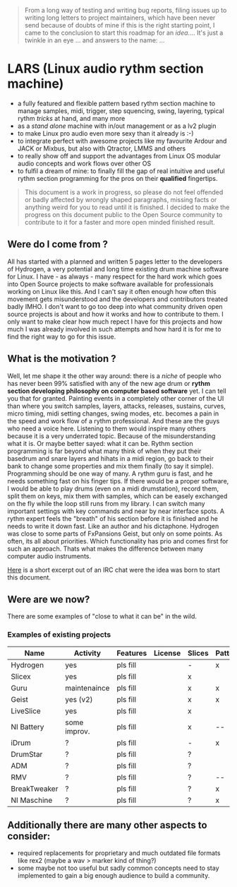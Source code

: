 > From a long way of testing and writing bug reports, filing issues up to writing long letters to project maintainers, which have been never send because of doubts of mine if this is the right starting point, I came to the conclusion to start this roadmap for an *idea*.... It's just a twinkle in an eye ... and answers to the name: ...

# LARS (Linux audio rythm section machine)

 + a fully featured and flexible pattern based rythm section machine to manage samples, midi, trigger, step squencing, swing, layering, typical rythm *tricks* at hand, and many more
 + as a *stand alone* machine with in/out management or as a lv2 plugin
 + to make Linux pro audio even more sexy than it already is :-)
 + to integrate perfect with awesome projects like my favourite Ardour and JACK or Mixbus, but also with Qtractor, LMMS and others
 + to really show off and support the advantages from Linux OS modular audio concepts and work flows over other OS
 + to fulfil a dream of mine: to finally fill the gap of real intuitive and useful rythm section programming for the pros on their __qualified__ fingertips.

> This document is a work in progress, so please do not feel offended or badly affected by wrongly shaped paragraphs, missing facts or anything weird for you to read until it is finished. I decided to make the progress on this document public to the Open Source community to contribute to it for a faster and more open minded finished result.

## Were do I come from ?

All has started with a planned and written 5 pages letter to the developers of Hydrogen, a very potential and long time existing drum machine software for Linux. I have - as always - many respect for the hard work which goes into Open Source projects to make software available for professionals working on Linux like this. And I can't say it often enough how often this movement gets misunderstood and the developers and contributors treated badly IMHO. I don't want to go too deep into what community driven open source projects is about and how it works and how to contribute to them. I only want to make clear how much repect I have for this projects and how much I was already involved in such attempts and how hard it is for me to find the right way to go for this issue.

## What is the motivation ?

Well, let me shape it the other way around: there is a *niche* of people who has never been 99% satisfied with any of the new age drum or __rythm section developing philosophy on computer based software__ yet. I can tell you that for granted. Painting events in a completely other corner of the UI than where you switch samples, layers, attacks, releases, sustains, curves, micro timing, midi setting changes, swing modes, etc. becomes a pain in the speed and work flow of a rythm professional. And these are the guys who need a voice here. Listening to them would inspire many others because it is a very underrated topic. Because of the misunderstanding what it is. Or maybe better sayed: what it can be. Rythm section programming is far beyond what many think of when they put their basedrum and snare layers and hihats in a midi region, go back to their bank to change some properties and mix them finally (to say it simple). Programming should be one way of many. A rythm guru is fast, and he needs something fast on his finger tips. If there would be a proper software, I would be able to play drums (even on a midi drumstation), record them, split them on keys, mix them with samples, which can be easely exchanged on the fly while the loop still runs from my library. I can switch many important settings with key commands and near by near interface spots. A rythm expert feels the "breath" of his section before it is finished and he needs to write it down fast. Like an author and his dictaphone. Hydrogen was close to some parts of FxPansions Geist, but only on some points. As often, its all about priorities. Which functionality has prio and comes first for such an approach. Thats what makes the difference between many computer audio instruments.

[Here](CHATLOG.md) is a short excerpt out of an IRC chat were the idea was born to start this document.

## Were are we now?

There are some examples of "close to what it can be" in the wild.

### Examples of existing projects

| Name          | Activity     | Features   | License | Slices  | Pattern | Link       |
|---------------|--------------|------------|---------|---------|---------|------------|
| Hydrogen      | yes          | pls fill   |         | -       | x       | Link       |
| Slicex        | yes          | pls fill   |         | x       |         | Link       |
| Guru          | maintenaince | pls fill   |         | x       | x       | Link       |
| Geist         | yes (v2)     | pls fill   |         | x       | x       | Link       |
| LiveSlice     | yes          | pls fill   |         | x       |         | Link       |
| NI Battery    | some improv. | pls fill   |         | x       | --      | Link       |
| iDrum         | ?            | pls fill   |         | -       | x       | Link       |
| DrumStar      | ?            | pls fill   |         | ?       |         | Link       |
| ADM           | ?            | pls fill   |         | ?       |         | Link       |
| RMV           | ?            | pls fill   |         | ?       | --      | Link       |
| BreakTweaker  | ?            | pls fill   |         | ?       |x        | Link       |
| NI Maschine   | ?            | pls fill   |         | ?       | x       | Link       |



Additionally there are many other aspects to consider:
------------------------------------------------------
 + required replacements for proprietary and much outdated file formats like rex2 (maybe a wav > marker kind of thing?)
 + some maybe not too useful but sadly common concepts need to stay implemented to gain a big enough audience to build a community.
 
